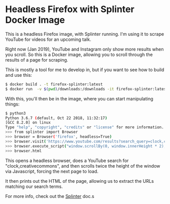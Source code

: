 # Headless Firefox with Splinter Docker Image

This is a headless Firefox image, with Splinter running. I'm using it to scrape YouTube for videos for an upcoming talk.

Right now (Jan 2019), YouTube and Instagram only show more results when you scroll. So this is a Docker image, allowing you to scroll through the results of a page for scraping.

This is mostly a tool for me to develop in, but if you want to see how to build and use this:

```bash
$ docker build . -t firefox-splinter:latest
$ docker run  -v $(pwd)/downloads:/downloads -it firefox-splinter:latest /bin/bash
```

With this, you'll then be in the image, where you can start manipulating things:

```bash
$ python3
Python 3.6.7 (default, Oct 22 2018, 11:32:17) 
[GCC 8.2.0] on linux
Type "help", "copyright", "credits" or "license" for more information.
>>> from splinter import Browser
>>> browser = Browser('firefox', headless=True)
>>> browser.visit('https://www.youtube.com/results?search_query=clock,creativecommons')
>>> browser.execute_script("window.scrollBy(0, window.innerHeight * 2);")
>>> browser.html
```

This opens a headless browser, does a YouTube search for "clock,creativecommons", and then scrolls twice the height of the window via Javascript, forcing the next page to load.

It then prints out the HTML of the page, allowing us to extract the URLs matching our search terms.

For more info, check out the [Splinter](https://splinter.readthedocs.io/en/latest/tutorial.html) doc.s
